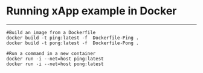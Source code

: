 # Running xApp example in Docker
***
```
#Build an image from a Dockerfile
docker build -t ping:latest -f  Dockerfile-Ping . 
docker build -t pong:latest -f  Dockerfile-Pong .

#Run a command in a new container
docker run -i --net=host ping:latest
docker run -i --net=host pong:latest
```
